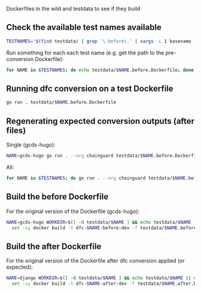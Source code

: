 Dockerfiles in the wild and testdata to see if they build

## Check the available test names available

```sh
TESTNAMES="$(find testdata/ | grep '\.before\.' | xargs -L 1 basename | sed 's/\.before\..*//' | sort)"
```

Run something for each each test name (e.g. get the path to the pre-conversion Dockerfile):
```sh
for NAME in $TESTNAMES; do echo testdata/$NAME.before.Dockerfile; done
```

## Running dfc conversion on a test Dockerfile

```sh
go run . testdata/$NAME.before.Dockerfile
```

## Regenerating expected conversion outputs (after files)

Single (gcds-hugo):

```sh
NAME=gcds-hugo go run . --org chainguard testdata/$NAME.before.Dockerfile > testdata/$NAME.after.Dockerfile
```

All:

```sh
for NAME in $TESTNAMES; do go run . --org chainguard testdata/$NAME.before.Dockerfile > testdata/$NAME.after.Dockerfile; done
```

## Build the before Dockerfile

For the original version of the Dockerfile (gcds-hugo):
```sh
NAME=gcds-hugo WORKDIR=$([ -d testdata/$NAME ] && echo testdata/$NAME || echo .) && ( \
  set -x; docker build -t dfc-$NAME-before:dev -f testdata/$NAME.before.Dockerfile $WORKDIR)
```

## Build the after Dockerfile

For the original version of the Dockerfile after dfc conversion applied (or expected):

```sh
NAME=django WORKDIR=$([ -d testdata/$NAME ] && echo testdata/$NAME || echo .) && ( \
  set -x; docker build -t dfc-$NAME-after:dev -f testdata/$NAME.after.Dockerfile $WORKDIR)
```
